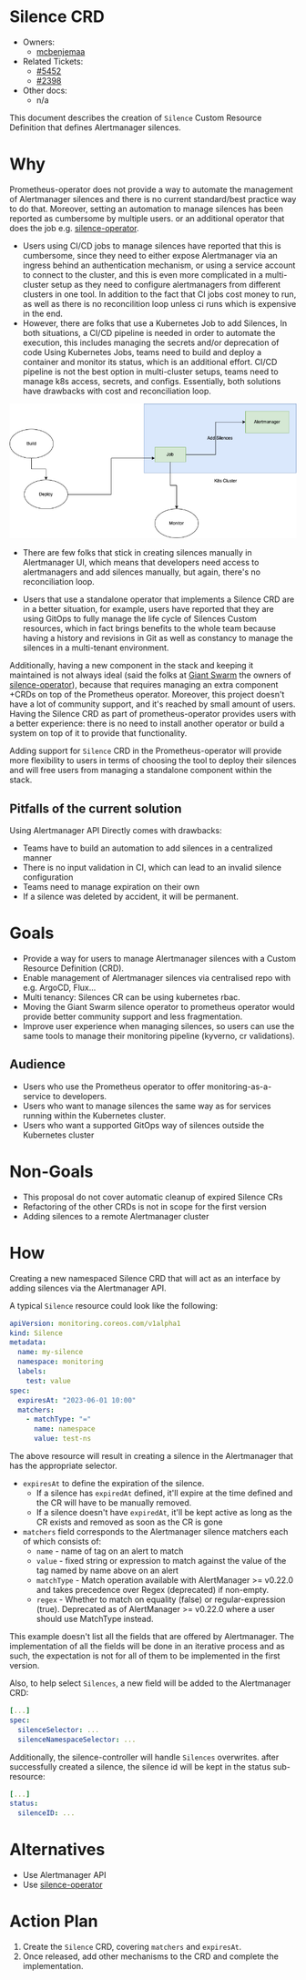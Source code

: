 # Silence CRD

* Owners:
  * [mcbenjemaa](https://github.com/mcbenjemaa)
* Related Tickets:
  * [#5452](https://github.com/prometheus-operator/prometheus-operator/issues/5452)
  * [#2398](https://github.com/prometheus-operator/prometheus-operator/issues/2398)
* Other docs:
  * n/a

This document describes the creation of `Silence` Custom Resource Definition that defines Alertmanager silences.

# Why

Prometheus-operator does not provide a way to automate the management of Alertmanager silences and there is no current standard/best practice way to do that.
Moreover, setting an automation to manage silences has been reported as cumbersome by multiple users.
or an additional operator that does the job e.g. [silence-operator](https://github.com/giantswarm/silence-operator).

* Users using CI/CD jobs to manage silences have reported that this is cumbersome, since they need to either expose
  Alertmanager via an ingress behind an authentication mechanism, or using a service account to connect to the cluster, and this is even more complicated
  in a multi-cluster setup as they need to configure alertmanagers from different clusters in one tool.
  In addition to the fact that CI jobs cost money to run, as well as there is no reconcilition loop unless ci runs which is expensive in the end.
* However, there are folks that use a Kubernetes Job to add Silences,
  In both situations, a CI/CD pipeline is needed in order to automate the execution, this includes managing the secrets and/or deprecation of code
  Using Kubernetes Jobs, teams need to build and deploy a container and monitor its status, which is an additional effort.
  CI/CD pipeline is not the best option in multi-cluster setups, teams need to manage k8s access, secrets, and configs.
  Essentially, both solutions have drawbacks with cost and reconciliation loop.

![CI/CD K8s Job Approach](../img/CICD-k8s-job.png "CI/CD K8s Job Approach")

* There are few folks that stick in creating silences manually in Alertmanager UI, which means that developers need access to alertmanagers
  and add silences manually, but again, there's no reconciliation loop.

* Users that use a standalone operator that implements a Silence CRD are in a better situation,
  for example, users have reported that they are using GitOps to fully manage the life cycle of Silences Custom resources,
  which in fact brings benefits to the whole team because having a history and revisions in Git as well as constancy to manage the silences in a multi-tenant environment.

Additionally, having a new component in the stack and keeping it maintained is not always ideal (said the folks at [Giant Swarm](https://giantswarm.io) the owners of [silence-operator](https://github.com/giantswarm/silence-operator)),
because that requires managing an extra component +CRDs on top of the Prometheus operator.
Moreover, this project doesn't have a lot of community support, and it's reached by small amount of users.
Having the Silence CRD as part of prometheus-operator provides users with a better experience: there is no need to install another operator or build a system on top of it to provide that functionality.

Adding support for `Silence` CRD in the Prometheus-operator will provide more flexibility to users in terms of choosing the tool to deploy their silences and will free users from managing a standalone component within the stack.

## Pitfalls of the current solution

Using Alertmanager API Directly comes with drawbacks:

* Teams have to build an automation to add silences in a centralized manner
* There is no input validation in CI, which can lead to an invalid silence configuration
* Teams need to manage expiration on their own
* If a silence was deleted by accident, it will be permanent.

# Goals

* Provide a way for users to manage Alertmanager silences with a Custom Resource Definition (CRD).
* Enable management of Alertmanager silences via centralised repo with e.g. ArgoCD, Flux...
* Multi tenancy: Silences CR can be using kubernetes rbac.
* Moving the Giant Swarm silence operator to prometheus operator would provide better community support and less fragmentation.
* Improve user experience when managing silences, so users can use the same tools to manage their monitoring pipeline (kyverno, cr validations).

## Audience

* Users who use the Prometheus operator to offer monitoring-as-a-service to developers.
* Users who want to manage silences the same way as for services running within the Kubernetes cluster.
* Users who want a supported GitOps way of silences outside the Kubernetes cluster

# Non-Goals

* This proposal do not cover automatic cleanup of expired Silence CRs
* Refactoring of the other CRDs is not in scope for the first version
* Adding silences to a remote Alertmanager cluster

# How

Creating a new namespaced Silence CRD that will act as an interface by adding silences via the Alertmanager API.

A typical `Silence` resource could look like the following:

```yaml
apiVersion: monitoring.coreos.com/v1alpha1
kind: Silence
metadata:
  name: my-silence
  namespace: monitoring
  labels:
    test: value
spec:
  expiresAt: "2023-06-01 10:00"
  matchers:
    - matchType: "="
      name: namespace
      value: test-ns
```

The above resource will result in creating a silence in the Alertmanager that has the appropriate selector.

* `expiresAt` to define the expiration of the silence.
  - If a silence has `expiredAt` defined, it'll expire at the time defined and the CR will have to be manually removed.
  - If a silence doesn't have `expiredAt`, it'll be kept active as long as the CR exists and removed as soon as the CR is gone
* `matchers` field corresponds to the Alertmanager silence matchers each of which consists of:
  - `name` - name of tag on an alert to match
  - `value` - fixed string or expression to match against the value of the tag named by name above on an alert
  - `matchType` - Match operation available with AlertManager >= v0.22.0 and takes precedence over Regex (deprecated) if non-empty.
  - `regex` - Whether to match on equality (false) or regular-expression (true). Deprecated as of AlertManager >= v0.22.0 where a user should use MatchType instead.

This example doesn't list all the fields that are offered by Alertmanager. The implementation of all the fields will be
done in an iterative process and as such, the expectation is not for all of them to be implemented in the first version.

Also, to help select `Silences`, a new field will be added to the Alertmanager CRD:

```yaml
[...]
spec:
  silenceSelector: ...
  silenceNamespaceSelector: ...
```

Additionally, the silence-controller will handle `Silences` overwrites.
after successfully created a silence, the silence id will be kept in the status sub-resource:

```yaml
[...]
status:
  silenceID: ...
```

# Alternatives

* Use Alertmanager API
* Use [silence-operator](https://github.com/giantswarm/silence-operator)

# Action Plan

1. Create the `Silence` CRD, covering `matchers` and `expiresAt`.
2. Once released, add other mechanisms to the CRD and complete the implementation.
